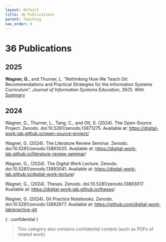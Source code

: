 ```yaml
---
layout: default
title: 36 Publications
parent: Teaching
nav_order: 6
---
```


# 36 Publications

## 2025

<div class="references">
 <p><b>Wagner, G.</b>, and Thurner, L. "Rethinking How We Teach Git: Recommendations and Practical Strategies for the Information Systems Curriculum". <i>Journal of Information Systems Education</i>, 36(1). With <a href="https://digital-work-lab.github.io/rethink-git-teaching/" target="_blank">Summary</a></p>
</div>

## 2024

<div class="references">

<p>Wagner, G., Thurner, L., Tang, C., and Ott, S. (2024). The Open-Source Project. Zenodo. doi:10.5281/zenodo.13871275. Available at: <a href="https://digital-work-lab.github.io/open-source-project/" target="_blank">https://digital-work-lab.github.io/open-source-project/</a></p>

<p>Wagner, G. (2024). The Literature Review Seminar. Zenodo. doi:10.5281/zenodo.13893025. Available at: <a href="https://digital-work-lab.github.io/literature-review-seminar" target="_blank">https://digital-work-lab.github.io/literature-review-seminar</a>/</p>

<p>Wagner, G., (2024). The Digital Work Lecture. Zenodo. doi:10.5281/zenodo.13893041. Available at: <a href="https://digital-work-lab.github.io/digital-work-lecture" target="_blank">https://digital-work-lab.github.io/digital-work-lecture</a>/</p>

<p>Wagner, G., (2024). Theses. Zenodo. doi:10.5281/zenodo.13893017. Available at: <a href="https://digital-work-lab.github.io/theses" target="_blank">https://digital-work-lab.github.io/theses</a>/</p>

<p>Wagner, G. (2024). Git Practice Notebooks. Zenodo. doi:10.5281/zenodo.13892877. Available at: <a href="https://github.com/digital-work-lab/practice-git" target="_blank">https://github.com/digital-work-lab/practice-git</a></p>

</div>


{: .confidential } 
>  This category also contains confidential content (such as PDFs of related work) 
